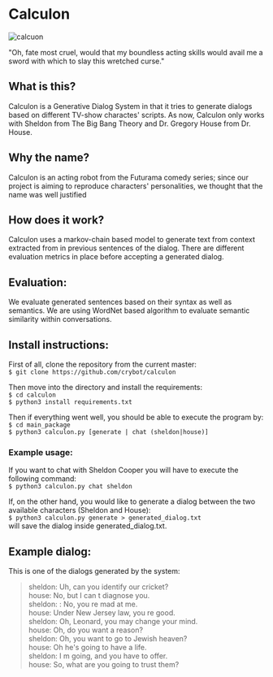 # Calculon

![calcuon](https://futuramaworldsoftomorrow.gamepedia.com/media/futuramaworldsoftomorrow.gamepedia.com/thumb/a/a9/Goal_Calculon_Shakespeare.png/238px-Goal_Calculon_Shakespeare.png?version=092eb1904a9bd666ff32bf9f1fa27ef4)

"Oh, fate most cruel, would that my boundless acting skills would avail mе a sword with which to slay this wretched curse."

## What is this?
Calculon is a Generative Dialog System in that it tries to generate dialogs based on different TV-show charactes' scripts.
As now, Calculon only works with Sheldon from The Big Bang Theory and Dr. Gregory House from Dr. House.

## Why the name?
Calculon is an acting robot from the Futurama comedy series; since our project is aiming to reproduce characters' personalities, we thought that the name was well justified

## How does it work?
Calculon uses a markov-chain based model to generate text from context extracted from in previous sentences of the dialog. There are different evaluation metrics in place before accepting a generated dialog.

## Evaluation:
We evaluate generated sentences based on their syntax as well as semantics. We are using WordNet based algorithm to evaluate semantic similarity within conversations.

## Install instructions:
First of all, clone the repository from the current master:<br />
`$ git clone https://github.com/crybot/calculon`

Then move into the directory and install the requirements:<br />
`$ cd calculon` </br >
`$ python3 install requirements.txt`

Then if everything went well, you should be able to execute the program by: <br />
`$ cd main_package` </br >
`$ python3 calculon.py [generate | chat (sheldon|house)]`

### Example usage:
If you want to chat with Sheldon Cooper you will have to execute the following command: <br />
`$ python3 calculon.py chat sheldon`

If, on the other hand, you would like to generate a dialog between the two available characters (Sheldon and House): <br />
`$ python3 calculon.py generate > generated_dialog.txt`<br />
will save the dialog inside generated_dialog.txt.

## Example dialog:
This is one of the dialogs generated by the system:
> sheldon: Uh, can you identify our cricket? <br />
house: No, but I can t diagnose you.<br />
sheldon: : No, you re mad at me.<br />
house: Under New Jersey law, you re good.<br />
sheldon: Oh, Leonard, you may change your mind.<br />
house: Oh, do you want a reason?<br />
sheldon: Oh, you want to go to Jewish heaven?<br />
house: Oh he's going to have a life.<br />
sheldon: I m going, and you have to offer.<br />
house: So, what are you going to trust them?<br />


